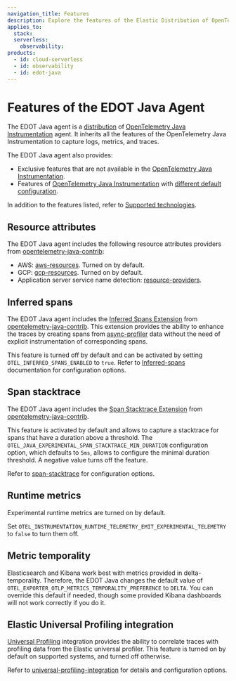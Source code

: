 ```yaml
---
navigation_title: Features
description: Explore the features of the Elastic Distribution of OpenTelemetry (EDOT) Java Agent, including inherited OpenTelemetry features and exclusive Elastic enhancements like inferred spans and universal profiling integration.
applies_to:
  stack:
  serverless:
    observability:
products:
  - id: cloud-serverless
  - id: observability
  - id: edot-java
---
```


# Features of the EDOT Java Agent

The EDOT Java agent is a [distribution](https://opentelemetry.io/docs/concepts/distributions/) of [OpenTelemetry Java Instrumentation](https://github.com/open-telemetry/opentelemetry-java-instrumentation) agent. It inherits all the features of the OpenTelemetry Java Instrumentation to capture logs, metrics, and traces.

The EDOT Java agent also provides:

- Exclusive features that are not available in the [OpenTelemetry Java Instrumentation](https://github.com/open-telemetry/opentelemetry-java-instrumentation).
- Features of [OpenTelemetry Java Instrumentation](https://github.com/open-telemetry/opentelemetry-java-instrumentation) with [different default configuration](./configuration.md#configuration-options).

In addition to the features listed, refer to [Supported technologies](./supported-technologies.md).

## Resource attributes

The EDOT Java agent includes the following resource attributes providers from [opentelemetry-java-contrib](https://github.com/open-telemetry/opentelemetry-java-contrib/):

- AWS: [aws-resources](https://github.com/open-telemetry/opentelemetry-java-contrib/tree/main/aws-resources). Turned on by default.
- GCP: [gcp-resources](https://github.com/open-telemetry/opentelemetry-java-contrib/tree/main/gcp-resources). Turned on by default.
- Application server service name detection: [resource-providers](https://github.com/open-telemetry/opentelemetry-java-contrib/tree/main/resource-providers).

## Inferred spans

The EDOT Java agent includes the [Inferred Spans Extension](https://github.com/open-telemetry/opentelemetry-java-contrib/tree/main/inferred-spans) from [opentelemetry-java-contrib](https://github.com/open-telemetry/opentelemetry-java-contrib/). This extension provides the ability to enhance the traces by creating spans from [async-profiler](https://github.com/async-profiler/async-profiler) data without the need of explicit instrumentation of corresponding spans.

This feature is turned off by default and can be activated by setting `OTEL_INFERRED_SPANS_ENABLED` to `true`. Refer to [Inferred-spans](https://github.com/open-telemetry/opentelemetry-java-contrib/tree/main/inferred-spans) documentation for configuration options.

## Span stacktrace

The EDOT Java agent includes the [Span Stacktrace Extension](https://github.com/open-telemetry/opentelemetry-java-contrib/tree/main/span-stacktrace) from [opentelemetry-java-contrib](https://github.com/open-telemetry/opentelemetry-java-contrib/).

This feature is activated by default and allows to capture a stacktrace for spans that have a duration above a threshold. The `OTEL_JAVA_EXPERIMENTAL_SPAN_STACKTRACE_MIN_DURATION` configuration option, which defaults to `5ms`, allows to configure the minimal duration threshold. A negative value turns off the feature.

Refer to [span-stacktrace](https://github.com/open-telemetry/opentelemetry-java-contrib/tree/main/span-stacktrace) for configuration options.

## Runtime metrics

Experimental runtime metrics are turned on by default.

Set `OTEL_INSTRUMENTATION_RUNTIME_TELEMETRY_EMIT_EXPERIMENTAL_TELEMETRY` to `false` to turn them off.

## Metric temporality

Elasticsearch and Kibana work best with metrics provided in delta-temporality. Therefore, the EDOT Java changes the default value of `OTEL_EXPORTER_OTLP_METRICS_TEMPORALITY_PREFERENCE` to `DELTA`. You can override this default if needed, though some provided Kibana dashboards will not work correctly if you do it.

## Elastic Universal Profiling integration

[Universal Profiling](https://www.elastic.co/observability/universal-profiling) integration provides the ability to correlate traces with profiling data from the Elastic universal profiler. This feature is turned on by default on supported systems, and turned off otherwise.

Refer to [universal-profiling-integration](https://github.com/elastic/elastic-otel-java/tree/main/universal-profiling-integration) for details and configuration options.
